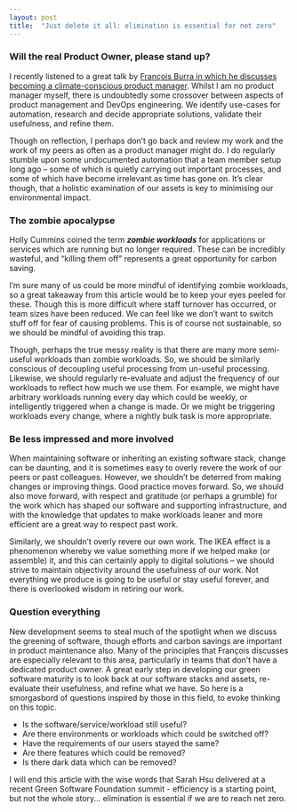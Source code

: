 ```yaml
---
layout: post
title:  "Just delete it all: elimination is essential for net zero"
---
```


### Will the real Product Owner, please stand up?

I recently listened to a great talk by [François Burra in which he discusses becoming a climate-conscious product manager](https://www.youtube.com/watch?v=9RisfJhzU50). Whilst I am no product manager myself, there is undoubtedly some crossover between aspects of product management and DevOps engineering. We identify use-cases for automation, research and decide appropriate solutions, validate their usefulness, and refine them.

Though on reflection, I perhaps don’t go back and review my work and the work of my peers as often as a product manager might do. I do regularly stumble upon some undocumented automation that a team member setup long ago – some of which is quietly carrying out important processes, and some of which have become irrelevant as time has gone on. It’s clear though, that a holistic examination of our assets is key to minimising our environmental impact.

### The zombie apocalypse

Holly Cummins coined the term ***zombie workloads*** for applications or services which are running but no longer required. These can be incredibly wasteful, and “killing them off” represents a great opportunity for carbon saving.

I’m sure many of us could be more mindful of identifying zombie workloads, so a great takeaway from this article would be to keep your eyes peeled for these. Though this is more difficult where staff turnover has occurred, or team sizes have been reduced. We can feel like we don’t want to switch stuff off for fear of causing problems. This is of course not sustainable, so we should be mindful of avoiding this trap.

Though, perhaps the true messy reality is that there are many more semi-useful workloads than zombie workloads. So, we should be similarly conscious of decoupling useful processing from un-useful processing. Likewise, we should regularly re-evaluate and adjust the frequency of our workloads to reflect how much we use them. For example, we might have arbitrary workloads running every day which could be weekly, or intelligently triggered when a change is made. Or we might be triggering workloads every change, where a nightly bulk task is more appropriate.

### Be less impressed and more involved

When maintaining software or inheriting an existing software stack, change can be daunting, and it is sometimes easy to overly revere the work of our peers or past colleagues. However, we shouldn’t be deterred from making changes or improving things. Good practice moves forward. So, we should also move forward, with respect and gratitude (or perhaps a grumble) for the work which has shaped our software and supporting infrastructure, and with the knowledge that updates to make workloads leaner and more efficient are a great way to respect past work.

Similarly, we shouldn’t overly revere our own work. The IKEA effect is a phenomenon whereby we value something more if we helped make (or assemble) it, and this can certainly apply to digital solutions – we should strive to maintain objectivity around the usefulness of our work. Not everything we produce is going to be useful or stay useful forever, and there is overlooked wisdom in retiring our work.

### Question everything

New development seems to steal much of the spotlight when we discuss the greening of software, though efforts and carbon savings are important in product maintenance also. Many of the principles that François discusses are especially relevant to this area, particularly in teams that don’t have a dedicated product owner. A great early step in developing our green software maturity is to look back at our software stacks and assets, re-evaluate their usefulness, and refine what we have. So here is a smorgasbord of questions inspired by those in this field, to evoke thinking on this topic.

- Is the software/service/workload still useful?
- Are there environments or workloads which could be switched off?
- Have the requirements of our users stayed the same?
- Are there features which could be removed?
- Is there dark data which can be removed?

I will end this article with the wise words that Sarah Hsu delivered at a recent Green Software Foundation summit - efficiency is a starting point, but not the whole story... elimination is essential if we are to reach net zero.